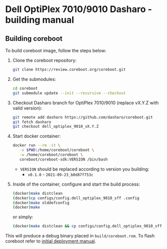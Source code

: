 # Dell OptiPlex 7010/9010 Dasharo - building manual

## Building coreboot

To build coreboot image, follow the steps below:

1. Clone the coreboot repository:

    ```bash
    git clone https://review.coreboot.org/coreboot.git
    ```

2. Get the submodules:

    ```bash
    cd coreboot
    git submodule update --init --recursive --checkout
    ```

3. Checkout Dasharo branch for OptiPlex 7010/9010 (replace vX.Y.Z with valid
   version):

    ```bash
    git remote add dasharo https://github.com/dasharo/coreboot.git
    git fetch dasharo
    git checkout dell_optiplex_9010_vX.Y.Z
    ```

4. Start docker container:

    ```bash
    docker run --rm -it \
       -v $PWD:/home/coreboot/coreboot \
       -w /home/coreboot/coreboot \
       coreboot/coreboot-sdk:VERSION /bin/bash
    ```

    * `VERSION` should be replaced according to version you building:
      - `v0.1.0` - `2021-09-23_b0d87f753c`

5. Inside of the container, configure and start the build process:

    ```bash
    (docker)make distclean
    (docker)cp configs/config.dell_optiplex_9010_sff .config
    (docker)make olddefconfig
    (docker)make
    ```

    or simply:

    ```bash
    (docker)make distclean && cp configs/config.dell_optiplex_9010_sff .config && make olddefconfig && make
    ```

This will produce a debug binary placed in `build/coreboot.rom`. To flash
coreboot refer to [initial deployment manual](initial-deployment.md).
